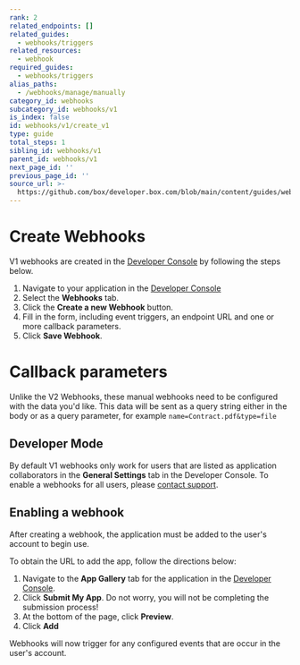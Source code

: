 ```yaml
---
rank: 2
related_endpoints: []
related_guides:
  - webhooks/triggers
related_resources:
  - webhook
required_guides:
  - webhooks/triggers
alias_paths:
  - /webhooks/manage/manually
category_id: webhooks
subcategory_id: webhooks/v1
is_index: false
id: webhooks/v1/create_v1
type: guide
total_steps: 1
sibling_id: webhooks/v1
parent_id: webhooks/v1
next_page_id: ''
previous_page_id: ''
source_url: >-
  https://github.com/box/developer.box.com/blob/main/content/guides/webhooks/v1/create_v1.md
---
```

# Create Webhooks

V1 webhooks are created in the [Developer Console][devconsole] by following
the steps below.

1. Navigate to your application in the [Developer Console][devconsole]
2. Select the **Webhooks** tab.
3. Click the **Create a new Webhook** button.
4. Fill in the form, including event triggers, an endpoint URL and one or more
callback parameters. 
5. Click **Save Webhook**.

<Message type='warning'>

# Callback parameters

Unlike the V2 Webhooks, these manual webhooks need to be configured with the
data you'd like. This data will be sent as a query string either in the body
or as a query parameter, for example `name=Contract.pdf&type=file`

</Message>

## Developer Mode

By default V1 webhooks only work for users that are listed as application
collaborators in the **General Settings** tab in the Developer Console. To
enable a webhooks for all users, please [contact support][support].

## Enabling a webhook

After creating a webhook, the application must be added to the user's account
to begin use.

To obtain the URL to add the app, follow the directions below:

1. Navigate to the **App Gallery** tab for the application in the
[Developer Console][devconsole].
2. Click **Submit My App**. Do not worry, you will not be completing the
submission process!
3. At the bottom of the page, click **Preview**.
4. Click **Add**

Webhooks will now trigger for any configured events that are occur in the user's
account.

[devconsole]: https://app.box.com/developers/console
[support]: https://support.box.com